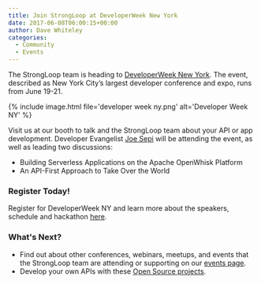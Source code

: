```yaml
---
title: Join StrongLoop at DeveloperWeek New York
date: 2017-06-08T06:00:15+00:00
author: Dave Whiteley
categories:
  - Community
  - Events
---
```


The StrongLoop team is heading to [DeveloperWeek New York](http://www.developerweek.com/NYC/). The event, described as New York City’s largest developer conference and expo, runs from June 19-21.

{% include image.html file='developer week ny.png' alt='Developer Week NY' %}
<!--more-->
Visit us at our booth to talk and the StrongLoop team about your API or app development. Developer Evangelist [Joe Sepi](https://strongloop.com/strongblog/my-friends-call-me-joe-sepi-and-you-can-too/) will be attending the event, as well as leading two discussions: 

- Building Serverless Applications on the Apache OpenWhisk Platform
- An API-First Approach to Take Over the World

### Register Today!

Register for DeveloperWeek NY and learn more about the speakers, schedule and hackathon [here](http://www.developerweek.com/NYC/). 

### What's Next?

- Find out about other conferences, webinars, meetups, and events that the StrongLoop team are attending or supporting on our [events page](https://strongloop.com/events/).
- Develop your own APIs with these [Open Source projects](https://strongloop.com/projects/).
